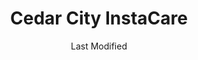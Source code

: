 ---
layout: location-page
date: Last Modified
description: "Local COVID-19 testing is available at Cedar City InstaCare in Cedar City, Utah, USA."
permalink: "locations/utah/cedar-city/cedar-city-instacare/"
tags:
  - locations
  - utah
title: Cedar City InstaCare
uniqueName: cedar-city-instacare
state: Utah
stateAbbr: UT
hood: "Cedar City"
address: "1501 Hiland Ave"
city: "Cedar City"
zip: "84720"
zipsNearby: "84713 84731 84720 84721 84722 84742 84781 84723 84725 84710 84729 84735 84762 84737 84746 84784 84740 84745 84751 84752 84714 84753 84756 84757 84755 84758 84759 84764 84719 84760 84761 84772 84733 84738 84765 84763 84767 84779 84770 84771 84782 84783 84790 84791 84774 84780 86021 89042 84717" 
mapUrl: "http://maps.apple.com/?q=Cedar+City+InstaCare&address=1501+Hiland+Ave,Cedar+City,Utah,84720"
locationType: Drive-thru
phone: "435-865-3440"
website: "https://intermountainhealthcare.org/locations/location-details/cedar-city-instacare-workmed/cedar-city-instacare/"
onlineBooking: undefined
closed: undefined
closedUpdate: April 18th, 2020
notes: "Requires phone screen."
days: M-Sat
hours: 9AM-5PM
ctaMessage: Learn more
ctaUrl: "https://intermountainhealthcare.org/locations/location-details/cedar-city-instacare-workmed/cedar-city-instacare/"
---